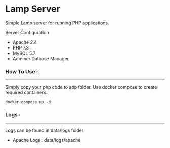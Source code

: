 # Lamp Server
Simple Lamp server for running PHP applications.


Server Configuration
* Apache 2.4
* PHP 7.3
* MySQL 5.7
* Adminer Datbase Manager

### How To Use : 
---
Simply copy your php code to app folder. Use docker compose to create required containers.

```
docker-compose up -d
```

### Logs :
---
Logs can be found in data/logs folder 
* Apache Logs : data/logs/apache


